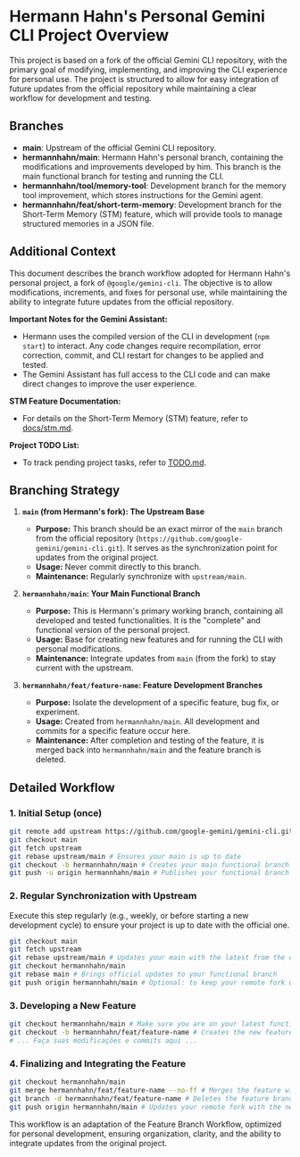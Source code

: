 # Hermann Hahn's Personal Gemini CLI Project Overview

This project is based on a fork of the official Gemini CLI repository, with the primary goal of modifying, implementing, and improving the CLI experience for personal use. The project is structured to allow for easy integration of future updates from the official repository while maintaining a clear workflow for development and testing.

## Branches

- **main**: Upstream of the official Gemini CLI repository.
- **hermannhahn/main**: Hermann Hahn's personal branch, containing the modifications and improvements developed by him. This branch is the main functional branch for testing and running the CLI.
- **hermannhahn/tool/memory-tool**: Development branch for the memory tool improvement, which stores instructions for the Gemini agent.
- **hermannhahn/feat/short-term-memory**: Development branch for the Short-Term Memory (STM) feature, which will provide tools to manage structured memories in a JSON file.

## Additional Context

This document describes the branch workflow adopted for Hermann Hahn's personal project, a fork of `@google/gemini-cli`. The objective is to allow modifications, increments, and fixes for personal use, while maintaining the ability to integrate future updates from the official repository.

**Important Notes for the Gemini Assistant:**

- Hermann uses the compiled version of the CLI in development (`npm start`) to interact. Any code changes require recompilation, error correction, commit, and CLI restart for changes to be applied and tested.
- The Gemini Assistant has full access to the CLI code and can make direct changes to improve the user experience.

**STM Feature Documentation:**

- For details on the Short-Term Memory (STM) feature, refer to [docs/stm.md](./docs/stm.md).

**Project TODO List:**

- To track pending project tasks, refer to [TODO.md](./TODO.md).

## Branching Strategy

1.  **`main` (from Hermann's fork): The Upstream Base**
    - **Purpose:** This branch should be an exact mirror of the `main` branch from the official repository (`https://github.com/google-gemini/gemini-cli.git`). It serves as the synchronization point for updates from the original project.
    - **Usage:** Never commit directly to this branch.
    - **Maintenance:** Regularly synchronize with `upstream/main`.

2.  **`hermannhahn/main`: Your Main Functional Branch**
    - **Purpose:** This is Hermann's primary working branch, containing all developed and tested functionalities. It is the "complete" and functional version of the personal project.
    - **Usage:** Base for creating new features and for running the CLI with personal modifications.
    - **Maintenance:** Integrate updates from `main` (from the fork) to stay current with the upstream.

3.  **`hermannhahn/feat/feature-name`: Feature Development Branches**
    - **Purpose:** Isolate the development of a specific feature, bug fix, or experiment.
    - **Usage:** Created from `hermannhahn/main`. All development and commits for a specific feature occur here.
    - **Maintenance:** After completion and testing of the feature, it is merged back into `hermannhahn/main` and the feature branch is deleted.

## Detailed Workflow

### 1. Initial Setup (once)

```bash
git remote add upstream https://github.com/google-gemini/gemini-cli.git # Adds the remote of the original project
git checkout main
git fetch upstream
git rebase upstream/main # Ensures your main is up to date
git checkout -b hermannhahn/main # Creates your main functional branch
git push -u origin hermannhahn/main # Publishes your functional branch to your fork
```

### 2. Regular Synchronization with Upstream

Execute this step regularly (e.g., weekly, or before starting a new development cycle) to ensure your project is up to date with the official one.

```bash
git checkout main
git fetch upstream
git rebase upstream/main # Updates your main with the latest from the official project
git checkout hermannhahn/main
git rebase main # Brings official updates to your functional branch
git push origin hermannhahn/main # Optional: to keep your remote fork updated
```

### 3. Developing a New Feature

```bash
git checkout hermannhahn/main # Make sure you are on your latest functional branch
git checkout -b hermannhahn/feat/feature-name # Creates the new feature branch
# ... Faça suas modificações e commits aqui ...
```

### 4. Finalizing and Integrating the Feature

```bash
git checkout hermannhahn/main
git merge hermannhahn/feat/feature-name --no-ff # Merges the feature with an explicit merge commit
git branch -d hermannhahn/feat/feature-name # Deletes the feature branch
git push origin hermannhahn/main # Updates your remote fork with the new feature
```

This workflow is an adaptation of the Feature Branch Workflow, optimized for personal development, ensuring organization, clarity, and the ability to integrate updates from the original project.

